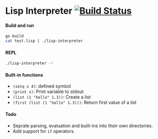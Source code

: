# Lisp Interpreter [![Build Status](https://travis-ci.org/miguel250/lisp-interpreter.svg?branch=master)](https://travis-ci.org/miguel250/lisp-interpreter)

#### Build and run
```bash
go build
cat test.lisp | ./lisp-interpreter
```

#### REPL
```bash
./lisp-interpreter -r
```

#### Built-in functions
* `(setq x 4)`: defined symbol
* `(print x)`: Print variable to stdout
* `(list (1 "hello" 1.3))`: Create a list
* `(first (list (1 "hello" 1.3)))`: Return first value of a list

#### Todo
* Seprate parsing, evaluation and built-ins into their own directories.
* Add support for `if` operators.
